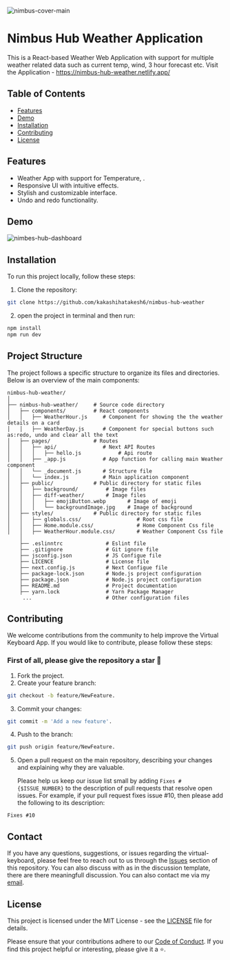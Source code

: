 ![nimbus-cover-main](https://github.com/kakashihatakesh6/nimbus-hub-weather/assets/95236055/3bd58b9a-e2b3-4d36-a181-dbfa8122d48c)

# Nimbus Hub Weather Application

This is a React-based Weather Web Application with support for multiple weather related data such as current temp, wind, 3 hour forecast etc.
Visit the Application -
https://nimbus-hub-weather.netlify.app/

## Table of Contents

-   [Features](#features)
-   [Demo](#demo)
-   [Installation](#installation)
-   [Contributing](#contributing)
-   [License](#license)

## Features

-   Weather App with support for Temperature, .
-   Responsive UI with intuitive effects.
-   Stylish and customizable interface.
-   Undo and redo functionality.

## Demo

![nimbes-hub-dashboard](https://github.com/kakashihatakesh6/nimbus-hub-weather/assets/95236055/5c58bc55-ceb9-4cf9-a710-b82b636c5525)

## Installation

To run this project locally, follow these steps:

1. Clone the repository:

```bash
git clone https://github.com/kakashihatakesh6/nimbus-hub-weather
```

2. open the project in terminal and then run:

```bash
npm install
npm run dev
```

## Project Structure

The project follows a specific structure to organize its files and directories. Below is an overview of the main components:

```plaintext
nimbus-hub-weather/
│
├── nimbus-hub-weather/     # Source code directory
│   ├── components/         # React components
│   │   ├── WeatherHour.js     # Component for showing the the weather details on a card
│   │   ├── WeatherDay.js      # Component for special buttons such as:redo, undo and clear all the text
│   ├── pages/              # Routes
│   │   ├── api/               # Next API Routes
│   │   │   ├── hello.js            # Api route
│   │   ├── _app.js            # App function for calling main Weather component
│   │   └── _document.js       # Structure file
│   │   └── index.js           # Main application component
│   ├── public/             # Public directory for static files
│   │   ├── background/         # Image files
│   │   ├── diff-weather/       # Image files
│   │   │   ├── emojiButton.webp       # Image of emoji
│   │   │   └── backgroundImage.jpg    # Image of background
│   ├── styles/             # Public directory for static files
│   │   ├── globals.css/                  # Root css file
│   │   ├── Home.module.css/              # Home Component Css file
│   │   ├── WeatherHour.module.css/       # Weather Component Css file
    │
    ├── .eslinntrc              # Eslint file
    ├── .gitignore              # Git ignore file
    ├── jsconfig.json           # JS Configue file
    ├── LICENCE                 # License file
    ├── next.config.js          # Next Configue file
    ├── package-lock.json       # Node.js project configuration
    ├── package.json            # Node.js project configuration
    ├── README.md               # Project documentation
    ├── yarn.lock               # Yarn Package Manager
     ...                        # Other configuration files
```

## Contributing

We welcome contributions from the community to help improve the Virtual Keyboard App. If you would like to contribute, please follow these steps:
<br>

### First of all, please give the repository a star 🌟

1. Fork the project.
2. Create your feature branch:

```bash
git checkout -b feature/NewFeature.
```

3. Commit your changes:

```bash
git commit -m 'Add a new feature'.
```

4. Push to the branch:

```bash
git push origin feature/NewFeature.
```

5. Open a pull request on the main repository, describing your changes and explaining why they are valuable.

   Please help us keep our issue list small by adding `Fixes #{$ISSUE_NUMBER}` to the description of pull requests that resolve open issues.
   For example, if your pull request fixes issue #10, then please add the following to its description:

```
Fixes #10
```
## Contact

If you have any questions, suggestions, or issues regarding the virtual-keyboard, 
please feel free to reach out to us through the [Issues](https://github.com/chavi362/virtual-keyboard/issues) section of this repository.
You can also discuss with as in the discussion template, there are there meaningfull discussion.
You can also contact me via my [email](mailto:chavideveloper@gmail.com).

## License


This project is licensed under the MIT License - see the [LICENSE](/LICENSE) file for details.

Please ensure that your contributions adhere to our [Code of Conduct](CODE_OF_CONDUCT.md). If you find this project helpful or interesting, please give it a ⭐️.

